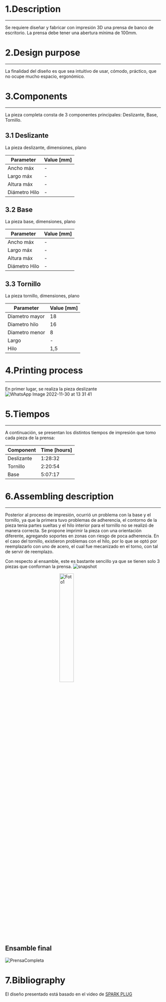 # 1.Description
---
Se requiere diseñar y fabricar con impresión 3D una prensa de banco de escritorio. La prensa debe tener una abertura mínima de 100mm.

# 2.Design purpose
***
La finalidad del diseño es que sea intuitivo de usar, cómodo, práctico, que no ocupe mucho espacio, ergonómico.
# 3.Components
***
La pieza completa consta de 3 componentes principales: Deslizante, Base, Tornillo.
## 3.1 Deslizante
La pieza deslizante, dimensiones, plano



|Parameter|Value [mm]|
|---|---|
|Ancho máx|-|
|Largo máx|-|
|Altura máx|-|
|Diámetro Hilo|-|



## 3.2 Base
La pieza base, dimensiones, plano



|Parameter|Value [mm]|
|---|---|
|Ancho máx|-|
|Largo máx|-|
|Altura máx|-|
|Diámetro Hilo|-|


## 3.3 Tornillo
La pieza tornillo, dimensiones, plano



|Parameter|Value [mm]|
|---|---|
|Diametro mayor|18|
|Diametro hilo|16|
|Diametro menor|8|
|Largo|-|
|Hilo|1,5|



# 4.Printing process
***

En primer lugar, se realiza la pieza deslizante
![WhatsApp Image 2022-11-30 at 13 31 41](https://user-images.githubusercontent.com/119521898/204872660-9d4d00d2-c1ce-4bd4-8da2-cd9124750513.jpeg)
# 5.Tiempos
***

A continuación, se presentan los distintos tiempos de impresión que tomo cada pieza de la prensa:

<div align="center">

|Component|Time [hours]|
|---|---|
|Deslizante|1:28:32|
|Tornillo|2:20:54|
|Base|5:07:17|

</div>

# 6.Assembling description
***

Posterior al proceso de impresión, ocurrió un problema con la base y el tornillo, ya que la primera tuvo problemas de adherencia, el contorno de la pieza tenia partes sueltas y el hilo interior para el tornillo no se realizó de manera correcta. Se propone imprimir la pieza con una orientación diferente, agregando soportes en zonas con riesgo de poca adherencia.
En el caso del tornillo, existieron problemas con el hilo, por lo que se optó por reemplazarlo con uno de acero, el cual fue mecanizado en el torno, con tal de servir de reemplazo.

Con respecto al ensamble, este es bastante sencillo ya que se tienen solo 3 piezas que conforman la prensa.
![snapshot](https://user-images.githubusercontent.com/119521898/204866970-33e1e100-6c4c-4347-8576-a44f5549a479.jpg)

<img 
    style="display: block; 
           margin-left: auto;
           margin-right: auto;
           width: 30%;"
    src="https://user-images.githubusercontent.com/119521898/204872660-9d4d00d2-c1ce-4bd4-8da2-cd9124750513.jpeg" 
    alt="Foto1">
</img>

## Ensamble final

![PrensaCompleta](https://user-images.githubusercontent.com/119521898/205173522-6b9402c7-dcf7-4066-a390-c6054f19bedc.jpeg)

# 7.Bibliography

El diseño presentado está basado en el video de [SPARK PLUG](https://www.youtube.com/watch?v=GEOp68Q8Ryw&ab_channel=SPARKPLUG)